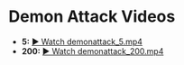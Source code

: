 # Demon Attack Videos


- **5:** <a href="https://github.com/lxmdrgl/CSCI-166/blob/main/demonattack_5.mp4" target="_blank">▶ Watch demonattack_5.mp4</a>
- **200:** <a href="https://github.com/lxmdrgl/CSCI-166/blob/main/demonattack_200.mp4" target="_blank">▶ Watch demonattack_200.mp4</a>
